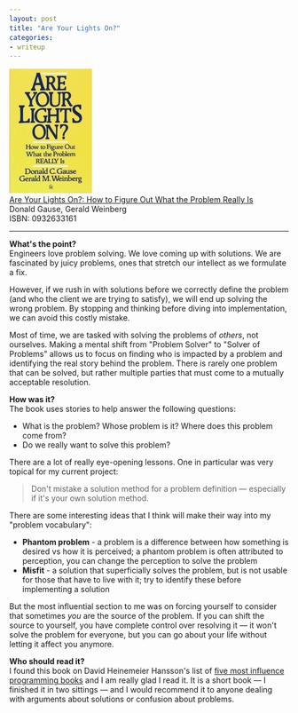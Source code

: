 ```yaml
---
layout: post
title: "Are Your Lights On?"
categories:
- writeup
---
```


![](/static/lights-on.jpg)  
[Are Your Lights On?: How to Figure Out What the Problem Really Is][link]   
Donald Gause, Gerald Weinberg    
ISBN: 0932633161    

---

**What's the point?**  
Engineers love problem solving. We love coming up with solutions. We are
fascinated by juicy problems, ones that stretch our intellect as we formulate
a fix.

However, if we rush in with solutions before we correctly define the problem
(and who the client  we are trying to satisfy), we will end up solving the wrong
problem. By stopping and thinking  before diving into implementation, we can
avoid this costly mistake.

Most of time, we are tasked with solving the problems of *others*, not
ourselves. Making a mental  shift from "Problem Solver" to "Solver of Problems"
allows us to focus on finding who is impacted by a problem and identifying the
real story behind the problem. There is rarely one problem that can be solved,
but rather multiple parties that must come to a mutually acceptable resolution.

**How was it?**  
The book uses stories to help answer the following questions:

* What is the problem? Whose problem is it? Where does this problem come from?
* Do we really want to solve this problem?

There are a lot of really eye-opening lessons. One in particular was very
topical for my current project:

> Don't mistake a solution method for a problem definition &mdash; especially if
> it's your own solution method.

There are some interesting ideas that I think will make their way into my
"problem vocabulary":

* **Phantom problem** - a problem is a difference between how something is
desired vs how it is perceived; a phantom problem is often attributed to
perception, you can change the perception to solve the problem 
* **Misfit** - a solution that superficially solves the problem, but is not 
usable for those that have to live with it; try to identify these before 
implementing a solution

But the most influential section to me was on forcing yourself to consider that
sometimes *you* are the source of  the problem. If you can shift the source to
yourself, you have complete control over resolving it &mdash; it won't solve the
problem for everyone, but you can go about your life without letting it affect
you anymore.

**Who should read it?**  
I found this book on David Heinemeier Hansson's list of [five most influence
programming books][dhh] and I am really glad I read it. It is a short book
&mdash; I finished it in two sittings &mdash; and I would recommend it to anyone
dealing with arguments about solutions or confusion about problems.

[dhh]: http://37signals.com/svn/posts/3375-the-five-programming-books-that-meant-most-to-me
[link]: http://www.amazon.com/Are-Your-Lights-On-ebook/dp/B004WOXYV2/ref=nosim&tag=bookreview0a1-20
